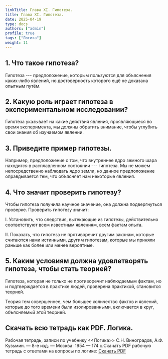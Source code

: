 ```yaml
---
linkTitle: Глава XI. Гипотеза.
title: Глава XI. Гипотеза.
date: 2025-04-19
type: docs
authors: ["admin"]
profile: true
tags: ["Логика"]
weight: 11
---
```


## 1. Что такое гипотеза?

Гипотеза --- предположение, которым пользуются для объяснения каких-либо явлений, но достоверность которого ещё не доказана опытным путём.

## 2. Какую роль играет гипотеза в экспериментальном исследовании?

Гипотеза указывает на какие действия явления, проявляющиеся во время эксперимента, мы должны обратить внимание, чтобы углубить свои знания об изучаемом явлении.

## 3. Приведите пример гипотезы.

Например, предположение о том, что внутреннее ядро земного шара находится в расплавленном состоянии --- гипотеза. Мы не можем непосредственно наблюдать ядро земли, но данное предположение оправдывается тем, что объясняет нам некоторые явления.

## 4. Что значит проверить гипотезу?

Чтобы гипотеза получила научное значение, она должна подвергнуться проверке. Проверить гипотезу значит:

I. Установить, что следствия, вытекающие из гипотезы, действительно соответствуют всем известным явлениям, всем фактам опыта.

II. Показать, что гипотеза не противоречит другим законам, которые считаются нами истинными, другим гипотезам, которые мы приняли раньше как более или менее вероятные.

## 5. Каким условиям должна удовлетворять гипотеза, чтобы стать теорией?

Гипотеза, которая не только не противоречит наблюдаемым фактам, но и подтверждается в практике людей, проверена практикой, становится теорией.

Теория тем совершеннее, чем большее количество фактов и явлений, которые до того времени были изолированными, включается в круг, объясняемый этой теорией.

## Скачать всю тетрадь как PDF. Логика.

Рабочая тетрадь, записи по учебнику <<Логика>> С.Н. Виноградов, А.Ф. Кузьмин. — 8-е изд. — Москва: 1954 — 174 c.Скачать PDF рабочую тетрадь с ответами на вопросы по логике: [Скачать PDF](https://temavladin.github.io/uploads/Logika-Vladin-2024.pdf)